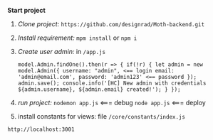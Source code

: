 **Start project**

1. _Clone project:_ 
    `https://github.com/designrad/Moth-backend.git`
 
2. _Install requirement:_
    `mpm install` or `npm i`

3. _Create user admin:_
    in `/app.js`

    `model.Admin.findOne().then(r => {
        if(!r) {
            let admin = new model.Admin({
                username: "admin", <== login
                email: 'admin@email.com',
                password: 'admin123' <== password
            });
            admin.save();
            console.info('[HC] New admin with credentials ${admin.username}, ${admin.email} created!');
        }
    });`
 
4. _run project:_
    `nodemon app.js` <=== debug
    `node app.js` <=== deploy

5. install constants for views:
    file `/core/constants/index.js`

`http://localhost:3001`